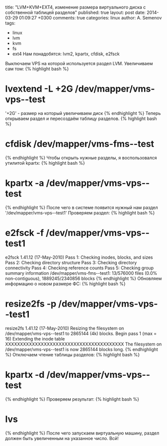 title: "LVM+KVM+EXT4, изменение размера виртуального диска с собственной таблицей разделов"
published: true
layout: post
date: 2014-03-29 01:09:27 +0300
comments: true
categories: linux
author: A. Semenov
tags: 
- linux
- lvm
- kvm
- fs
- ext4
Нам понадобятся: lvm2, kpartx, cfdisk, e2fsck

<!--more-->

Выключаем VPS на которой используется раздел LVM.
Увеличиваем сам том:
{% highlight bash %}
# lvextend -L +2G /dev/mapper/vms-vps--test
'+2G' - размер на который увеличиваем диск
{% endhighlight %}
Теперь открываем раздел и пересоздаём таблицу разделов.
{% highlight bash %}
# cfdisk /dev/mapper/vms-fms--test                                                                                                                   
{% endhighlight %}
Чтобы открыть нужные разделы, я воспользовался утилитой kpartx:
{% highlight bash %}
# kpartx -a /dev/mapper/vms-vps--test
{% endhighlight %}
После чего в системе появится нужный нам раздел '/dev/mapper/vms-vps--test1'
Проверяем раздел:
{% highlight bash %}
# e2fsck -f /dev/mapper/vms-vps--test1                                                                                                               
e2fsck 1.41.12 (17-May-2010)
Pass 1: Checking inodes, blocks, and sizes
Pass 2: Checking directory structure
Pass 3: Checking directory connectivity
Pass 4: Checking reference counts
Pass 5: Checking group summary information
/dev/mapper/vms-fms--test1: 13/576000 files (0.0% non-contiguous), 1889245/2340856 blocks
{% endhighlight %}
Обновляем информацию о новом размере ФС:
{% highlight bash %}
# resize2fs -p /dev/mapper/vms-vps--test1                                                                                                            
resize2fs 1.41.12 (17-May-2010)
Resizing the filesystem on /dev/mapper/vms-vps--test1 to 2865144 (4k) blocks.
Begin pass 1 (max = 16)
Extending the inode table     XXXXXXXXXXXXXXXXXXXXXXXXXXXXXXXXXXXXXXXX
The filesystem on /dev/mapper/vms-vps--test1 is now 2865144 blocks long.
{% endhighlight %}
Отключаем чтение таблицы разделов:
{% highlight bash %}
# kpartx -d /dev/mapper/vms-vps--test
{% endhighlight %}
Проверяем результат:
{% highlight bash %}
# lvs
{% endhighlight %}
После чего запускаем виртуальную машину, раздел должен быть увеличенным на указанное число.
Всй!
